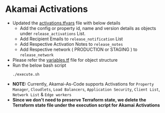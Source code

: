 # Akamai Activations 

- Updated the [activations.tfvars](https://github.com/GireeshBDevaraddi/Akamai-As-IAC/blob/main/ReleaseActivations/activations.tfvars) file with below details
  - Add the config or property id, name and version details as objects under `release_activations` List.
  - Add Recipient Emails to `release_notification` List
  - Add Respective Activation Notes to `release_notes`
  - Add Respective network ( PRODUCTION or STAGING ) to  `release_network`
- Please refer the [variables.tf](https://github.com/GireeshBDevaraddi/Akamai-As-IAC/blob/main/ReleaseActivations/variables.tf) file for object structure
- Run the below bash script
  ```sh
  ./execute.sh
  
  ```
- **NOTE:** Currently, Akamai-As-Code supports Activations for `Property Manager`, `Cloudlets`, `Load Balancers`, `Application Security`, `Client List`, `Network List` & `Edge workers` 
- **Since we don't need to preserve Terraform state, we delete the Terraform state file under the execution script for Akamai Activations**